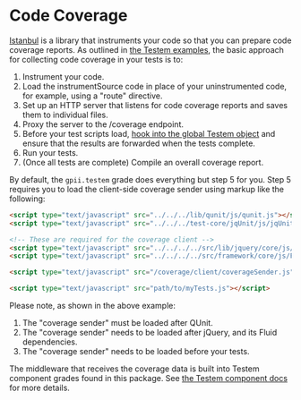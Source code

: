 # Code Coverage

[Istanbul](https://github.com/gotwarlost/istanbul) is a library that instruments your
code so that you can prepare code coverage reports.  As outlined in
[the Testem examples](https://github.com/testem/testem/tree/master/examples/coverage_istanbul), the basic approach for
collecting code coverage in your tests is to:

1. Instrument your code.
2. Load the instrumentSource code in place of your uninstrumented code, for example, using a "route" directive.
3. Set up an HTTP server that listens for code coverage reports and saves them to individual files.
4. Proxy the server to the /coverage endpoint.
5. Before your test scripts load, [hook into the global Testem
   object](https://github.com/testem/testem/blob/master/examples/coverage_istanbul/tests.html#L11) and ensure that the
   results are forwarded when the tests complete.
6. Run your tests.
7. (Once all tests are complete) Compile an overall coverage report.

By default, the `gpii.testem` grade does everything but step 5 for you.  Step 5 requires you to load the client-side
coverage sender using markup like the following:

```html
<script type="text/javascript" src="../../../lib/qunit/js/qunit.js"></script>
<script type="text/javascript" src="../../../test-core/jqUnit/js/jqUnit.js"></script>

<!-- These are required for the coverage client -->
<script type="text/javascript" src="../../../../src/lib/jquery/core/js/jquery.js"></script>
<script type="text/javascript" src="../../../../src/framework/core/js/Fluid.js"></script>

<script type="text/javascript" src="/coverage/client/coverageSender.js"></script>

<script type="text/javascript" src="path/to/myTests.js"></script>
```

Please note, as shown in the above example:

1. The "coverage sender" must be loaded after QUnit.
2. The "coverage sender" needs to be loaded after jQuery, and its Fluid dependencies.
3. The "coverage sender" needs to be loaded before your tests.

The middleware that receives the coverage data is built into Testem component grades found in this package.  See
[the Testem component docs](./testem-component.md) for more details.

